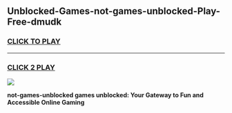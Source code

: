 
## Unblocked-Games-not-games-unblocked-Play-Free-dmudk
<h3>
<a href="https://premium76.site?title=not-games-unblocked&ref=23A">CLICK TO PLAY</a></h3>
<hr>

<h3>
<a href="https://premium76.site?title=not-games-unblocked&ref=23A">CLICK 2 PLAY</a>
  
</h3>

<a href="https://premium76.site?title=not-games-unblocked&ref=23A"><img src="https://clearcache.store/games.png"></a>


**not-games-unblocked games unblocked: Your Gateway to Fun and Accessible Online Gaming**
